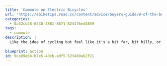 ```yaml
---
title: 'Commute on Electric Bicycles'
url: 'https://ebiketips.road.cc/content/advice/buyers-guide/9-of-the-best-e-bikes-under-1000-2020-electric-bikes-on-a-budget-2209'
categories:
  - 0a32cb28-6330-4881-8671-824476ed5859
tags:
  - commute
description: |
  Like the idea of cycling but feel like it's a bit far, bit hilly, or no access to a shower at the other end? E-bikes aren't just for the older riders, they've pushed into the mainstream culturally and financially, and are a hell of a lot of fun. Combine it with local "cycle to work schemes" listed here for extra savings, some places do [specific deals on e-bikes](https://urbanebikes.com/pages/cycle-to-work-scheme-electric).
  
blueprint: action
id: 9ce89e6b-b7e5-48cb-adf5-523480a62f21
---
```

